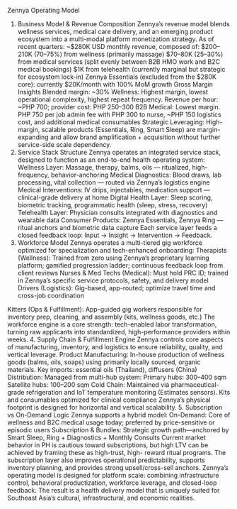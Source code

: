 Zennya Operating Model
1. Business Model & Revenue Composition
Zennya’s revenue model blends wellness services, medical care delivery, and an emerging product ecosystem into a multi-modal platform
monetization strategy. As of recent quarters:
~$280K USD monthly revenue, composed of:
$200–210K (70–75%) from wellness (primarily massage)
$70–80K (25–30%) from medical services (split evenly between B2B HMO work and B2C medical bookings)
$1K from telehealth (currently marginal but strategic for ecosystem lock-in)
Zennya Essentials (excluded from the $280K core): currently $20K/month with 100% MoM growth
Gross Margin Insights
Blended margin: ~30%
Wellness: Highest margin, lowest operational complexity, highest repeat frequency. Revenue per hour: ~PHP 700; provider cost: PHP
250–300
B2B Medical: Lowest margin. PHP 750 per job admin fee with PHP 300 to nurse, ~PHP 150 logistics cost, and additional medical
consumables
Strategic Leveraging: High-margin, scalable products (Essentials, Ring, Smart Sleep) are margin-expanding and allow brand
amplification + acquisition without further service-side scale dependency.
2. Service Stack Structure
Zennya operates an integrated service stack, designed to function as an end-to-end health operating system:
Wellness Layer: Massage, therapy, balms, oils — ritualized, high-frequency, behavior-anchoring
Medical Diagnostics: Blood draws, lab processing, vital collection — routed via Zennya’s logistics engine
Medical Interventions: IV drips, injectables, medication support — clinical-grade delivery at home
Digital Health Layer: Sleep scoring, biometric tracking, programmatic health (sleep, stress, recovery)
Telehealth Layer: Physician consults integrated with diagnostics and wearable data
Consumer Products: Zennya Essentials, Zennya Ring — ritual anchors and biometric data capture
Each service layer feeds a closed feedback loop: Input → Insight → Intervention → Feedback.
3. Workforce Model
Zennya operates a multi-tiered gig workforce optimized for specialization and tech-enhanced onboarding:
Therapists (Wellness): Trained from zero using Zennya’s proprietary learning platform; gamified progression ladder; continuous
feedback loop from client reviews
Nurses & Med Techs (Medical): Must hold PRC ID; trained in Zennya’s specific service protocols, safety, and delivery model
Drivers (Logistics): Gig-based, app-routed; optimize travel time and cross-job coordination

Kitters (Ops & Fulfillment): App-guided gig workers responsible for inventory prep, cleaning, and assembly (kits, wellness goods,
etc.)
The workforce engine is a core strength: tech-enabled labor transformation, turning raw applicants into standardized, high-performance
providers within weeks.
4. Supply Chain & Fulfillment Engine
Zennya controls core aspects of manufacturing, inventory, and logistics to ensure reliability, quality, and vertical leverage.
Product Manufacturing: In-house production of wellness goods (balms, oils, soaps) using primarily locally sourced, organic materials.
Key imports: essential oils (Thailand), diffusers (China)
Distribution: Managed from multi-hub system:
Primary hubs: 300–400 sqm
Satellite hubs: 100–200 sqm
Cold Chain: Maintained via pharmaceutical-grade refrigeration and IoT temperature monitoring (Estimates sensors). Kits and
consumables optimized for clinical compliance
Zennya’s physical footprint is designed for horizontal and vertical scalability.
5. Subscription vs On-Demand Logic
Zennya supports a hybrid model:
On-Demand: Core of wellness and B2C medical usage today; preferred by price-sensitive or episodic users
Subscription & Bundles: Strategic growth path—anchored by Smart Sleep, Ring + Diagnostics + Monthly Consults
Current market behavior in PH is cautious toward subscriptions, but high LTV can be achieved by framing these as high-trust, high-
reward ritual programs. The subscription layer also improves operational predictability, supports inventory planning, and provides strong
upsell/cross-sell anchors.
Zennya’s operating model is designed for platform scale: combining infrastructure control, behavioral productization, workforce leverage,
and closed-loop feedback. The result is a health delivery model that is uniquely suited for Southeast Asia’s cultural, infrastructural, and
economic realities.